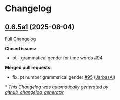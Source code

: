 # Changelog

## [0.6.5a1](https://github.com/OpenVoiceOS/ovos-date-parser/tree/0.6.5a1) (2025-08-04)

[Full Changelog](https://github.com/OpenVoiceOS/ovos-date-parser/compare/0.6.4...0.6.5a1)

**Closed issues:**

- pt - grammatical gender for time words [\#94](https://github.com/OpenVoiceOS/ovos-date-parser/issues/94)

**Merged pull requests:**

- fix: pt number grammatical gender [\#95](https://github.com/OpenVoiceOS/ovos-date-parser/pull/95) ([JarbasAl](https://github.com/JarbasAl))



\* *This Changelog was automatically generated by [github_changelog_generator](https://github.com/github-changelog-generator/github-changelog-generator)*
